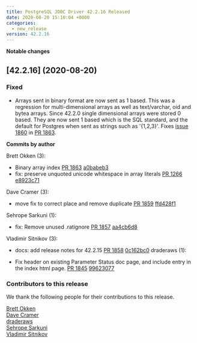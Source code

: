 ```yaml
---
title: PostgreSQL JDBC Driver 42.2.16 Released
date: 2020-08-20 15:10:04 +0000
categories:
  - new_release
version: 42.2.16
---
```

**Notable changes**

## [42.2.16] (2020-08-20)

### Fixed
- Arrays sent in binary format are now sent as 1 based. This was a regression for multi-dimensional arrays as well as text/varchar, oid and bytea arrays. 
Since 42.2.0 single dimensional arrays were stored 0 based. They are now sent 1 based which is the SQL standard, and the default 
for Postgres when sent as strings such as '{1,2,3}'.
Fixes [issue 1860](https://github.com/pgjdbc/pgjdbc/issues/1860) in [PR 1863](https://github.com/pgjdbc/pgjdbc/pull/1863).

<!--more-->

**Commits by author**

Brett Okken (3):

* Binary array index [PR 1863](https://github.com/pgjdbc/pgjdbc/pull/1863) [a0babeb3](https://github.com/pgjdbc/pgjdbc/commit/a0babeb3461a32788cced6f8641e4e2a89df472d)
* fix: preserve unquoted unicode whitespace in array literals [PR 1266](https://github.com/pgjdbc/pgjdbc/pull/1266) [e8923c71](https://github.com/pgjdbc/pgjdbc/commit/e8923c71597f844f07ef1b123d704d0a3b332a38)

Dave Cramer (3):

* move fix to correct place and remove duplicate [PR 1859](https://github.com/pgjdbc/pgjdbc/pull/1859) [ffd428f1](https://github.com/pgjdbc/pgjdbc/commit/ffd428f1e0ceeeff1f2c7835a8e165e055e4bf77)

Sehrope Sarkuni (1):

* fix: Remove unused .ratignore [PR 1857](https://github.com/pgjdbc/pgjdbc/pull/1857) [aa4cb6d8](https://github.com/pgjdbc/pgjdbc/commit/aa4cb6d81c83ee7ce4d246b7113eb717b4179cf8)

Vladimir Sitnikov (3):

* docs: add release notes for 42.2.15 [PR 1858](https://github.com/pgjdbc/pgjdbc/pull/1858) [0c162bc0](https://github.com/pgjdbc/pgjdbc/commit/0c162bc036072d46f3a6adf2cc7bd66fe304c012)
draderaws (1):

* Fix header on existing Parameter Status doc page, and include entry in the index html page. [PR 1845](https://github.com/pgjdbc/pgjdbc/pull/1845) [99623077](https://github.com/pgjdbc/pgjdbc/commit/99623077ed3ced321937f21323f33c674a9a5a31)

<a name="contributors_{{ page.version }}"></a>
### Contributors to this release

We thank the following people for their contributions to this release.

[Brett Okken](https://github.com/bokken)  
[Dave Cramer](davec@postgresintl.com)  
[draderaws](https://github.com/draderaws)  
[Sehrope Sarkuni](https://github.com/sehrope)  
[Vladimir Sitnikov](https://github.com/vlsi)  
